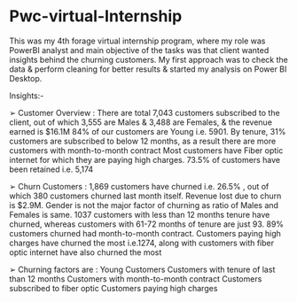 # Pwc-virtual-Internship
This was my 4th forage virtual internship program, where my role was PowerBI analyst and main objective of the tasks was that client wanted insights behind the churning customers. My first approach was to check the data & perform cleaning for better results & started my analysis on Power BI Desktop.

Insights:- 

➢ Customer Overview :
There are total 7,043 customers subscribed to the client, out of which 3,555 are Males & 3,488 are Females, & the revenue earned is $16.1M
84% of our customers are Young i.e. 5901.
By tenure, 31% customers are subscribed to below 12 months, as a result there are more customers with month-to-month contract
Most customers have Fiber optic internet for which they are paying high charges.
73.5% of customers have been retained i.e. 5,174

➢ Churn Customers :
1,869 customers have churned i.e. 26.5% , out of which 380 customers churned last month itself.
Revenue lost due to churn is $2.9M.
Gender is not the major factor of churning as ratio of Males and Females is same.
1037 customers with less than 12 months tenure have churned, whereas customers with 61-72 months of tenure are just 93.
89% customers churned had month-to-month contract.
Customers paying high charges have churned the most i.e.1274, along with customers with fiber optic internet have also churned the most

➢ Churning factors are :
Young Customers
Customers with tenure of last than 12 months
Customers with month-to-month contract
Customers subscribed to fiber optic
Customers paying high charges 

